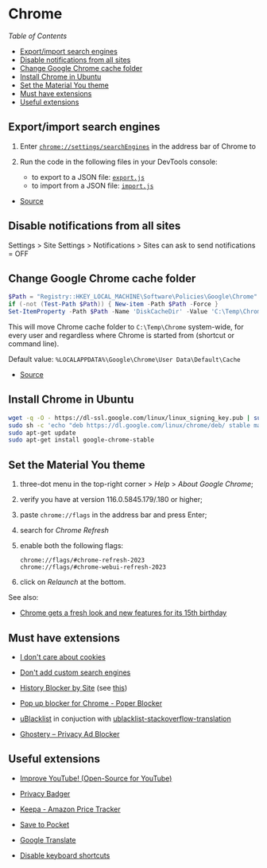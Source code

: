 # Chrome

_Table of Contents_
<!-- START doctoc generated TOC please keep comment here to allow auto update -->
<!-- DON'T EDIT THIS SECTION, INSTEAD RE-RUN doctoc TO UPDATE -->
<!-- generated with [DocToc](https://github.com/thlorenz/doctoc)* -->

- [Export/import search engines](#exportimport-search-engines)
- [Disable notifications from all sites](#disable-notifications-from-all-sites)
- [Change Google Chrome cache folder](#change-google-chrome-cache-folder)
- [Install Chrome in Ubuntu](#install-chrome-in-ubuntu)
- [Set the Material You theme](#set-the-material-you-theme)
- [Must have extensions](#must-have-extensions)
- [Useful extensions](#useful-extensions)

<!-- END doctoc generated TOC please keep comment here to allow auto update -->

## Export/import search engines

1. Enter [`chrome://settings/searchEngines`](chrome://settings/searchEngines) in the address bar of Chrome to

1. Run the code in the following files in your DevTools console:

   - to export to a JSON file: [`export.js`](export.js)
   - to import from a JSON file: [`import.js`](import.js)

* [Source](https://superuser.com/a/1458616/54747)

## Disable notifications from all sites

Settings > Site Settings > Notifications > Sites can ask to send notifications = OFF

## Change Google Chrome cache folder

```powershell
$Path = "Registry::HKEY_LOCAL_MACHINE\Software\Policies\Google\Chrome"
if (-not (Test-Path $Path)) { New-item -Path $Path -Force }
Set-ItemProperty -Path $Path -Name 'DiskCacheDir' -Value 'C:\Temp\Chrome'
```

This will move Chrome cache folder to `C:\Temp\Chrome` system-wide, for every user and regardless where Chrome is started from (shortcut or command line).

Default value: `%LOCALAPPDATA%\Google\Chrome\User Data\Default\Cache`

- [Source](http://www.chromium.org/administrators/policy-list-3#DiskCacheDir)

## Install Chrome in Ubuntu

```sh
wget -q -O - https://dl-ssl.google.com/linux/linux_signing_key.pub | sudo apt-key add - 
sudo sh -c 'echo "deb https://dl.google.com/linux/chrome/deb/ stable main" >> /etc/apt/sources.list.d/google.list'
sudo apt-get update
sudo apt-get install google-chrome-stable
```

## Set the Material You theme

1. three-dot menu in the top-right corner > _Help_ > _About Google Chrome_;

1. verify you have at version 116.0.5845.179/.180 or higher;

1. paste `chrome://flags` in the address bar and press Enter;

1. search for _Chrome Refresh_ 

1. enable both the following flags:
   
   ```
   chrome://flags/#chrome-refresh-2023
   chrome://flags/#chrome-webui-refresh-2023
   ```

1. click on _Relaunch_ at the bottom.

See also:

- [Chrome gets a fresh look and new features for its 15th birthday](https://blog.google/products/chrome/google-chrome-new-features-redesign-2023/)

## Must have extensions

- [I don't care about cookies](https://chrome.google.com/webstore/detail/i-dont-care-about-cookies/fihnjjcciajhdojfnbdddfaoknhalnja)

- [Don't add custom search engines](https://chrome.google.com/webstore/detail/dont-add-custom-search-en/dnodlcololidkjgbpeoleabmkocdhacc?hl=en)

- [History Blocker by Site](https://chromewebstore.google.com/detail/history-blocker-by-site/keamekimefemnbgegbfkdkmbomaahfai?pli=1) (see [this](https://superuser.com/questions/1684345/delete-translate-google-com-from-chrome-history))

- [Pop up blocker for Chrome - Poper Blocker](https://chrome.google.com/webstore/detail/pop-up-blocker-for-chrome/bkkbcggnhapdmkeljlodobbkopceiche?hl=en)

- [uBlacklist](https://chrome.google.com/webstore/detail/ublacklist/pncfbmialoiaghdehhbnbhkkgmjanfhe) in conjuction with [ublacklist-stackoverflow-translation](https://github.com/arosh/ublacklist-stackoverflow-translation)

- [Ghostery – Privacy Ad Blocker](https://chrome.google.com/webstore/detail/ghostery-%E2%80%93-privacy-ad-blo/mlomiejdfkolichcflejclcbmpeaniij)

## Useful extensions

- [Improve YouTube! (Open-Source for YouTube)](https://chrome.google.com/webstore/detail/improve-youtube-open-sour/bnomihfieiccainjcjblhegjgglakjdd/related)

- [Privacy Badger](https://chrome.google.com/webstore/detail/privacy-badger/pkehgijcmpdhfbdbbnkijodmdjhbjlgp)

- [Keepa - Amazon Price Tracker](https://chrome.google.com/webstore/detail/keepa-amazon-price-tracke/neebplgakaahbhdphmkckjjcegoiijjo?hl=en)

- [Save to Pocket](https://chrome.google.com/webstore/detail/save-to-pocket/niloccemoadcdkdjlinkgdfekeahmflj?hl=en)

- [Google Translate](https://chrome.google.com/webstore/detail/google-translate/aapbdbdomjkkjkaonfhkkikfgjllcleb)

- [Disable keyboard shortcuts](https://chromewebstore.google.com/detail/disable-keyboard-shortcut/aidbmcboeighgdnilpdljbedbbiocphj)

